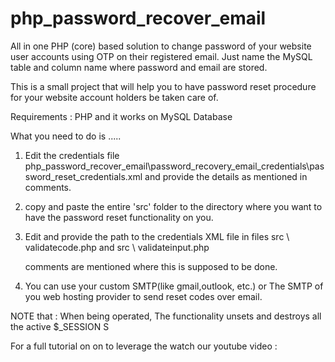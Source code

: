 # php_password_recover_email
All in one PHP (core) based solution to change password of your website user accounts using OTP on their registered email. Just name the MySQL table and column name where password and email are stored.

This is a small project that will help you to have password reset procedure for your website account holders be taken care of.

Requirements : PHP and it works on MySQL Database

What you need to do is .....

1. Edit the credentials file 
   php_password_recover_email\password_recovery_email_credentials\password_reset_credentials.xml
   and provide the details as mentioned in comments.

2. copy and paste the entire 'src' folder to the directory where you want to have the password reset functionality on you.

3. Edit and provide the path to the credentials XML file in files 
   src \ validatecode.php
   and
   src \ validateinput.php
   
   comments are mentioned where this is supposed to be done.
   
 4. You can use your custom SMTP(like gmail,outlook, etc.) or The SMTP of you web hosting provider to send reset codes over email.

NOTE that : When being operated, The functionality unsets and destroys all the active $_SESSION S

For a full tutorial on on to leverage the watch our youtube video :
